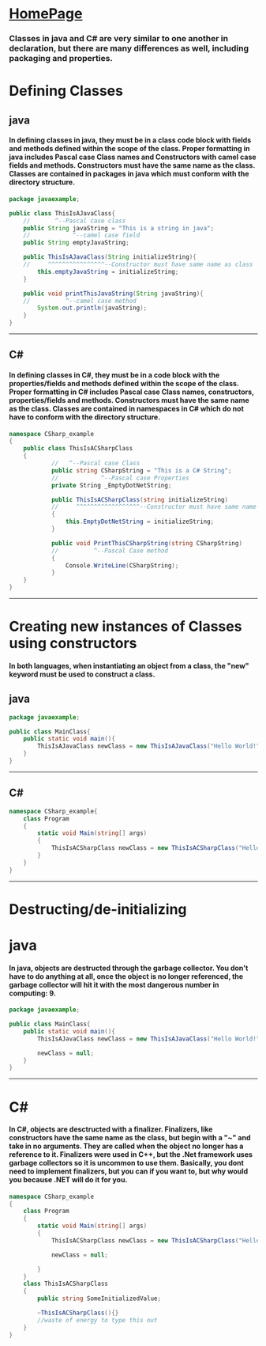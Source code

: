 # [HomePage](README.md)

### Classes in java and C# are very similar to one another in declaration, but there are many differences as well, including packaging and properties.

# Defining Classes

## java
#### In defining classes in java, they must be in a class code block with fields and methods defined within the scope of the class. Proper formatting in java includes Pascal case Class names and Constructors with camel case fields and methods. Constructors must have the same name as the class. Classes are contained in packages in java which must conform with the directory structure.
```Java
package javaexample;

public class ThisIsAJavaClass{
    //       ^--Pascal case class
    public String javaString = "This is a string in java";
    //            ^--camel case field
    public String emptyJavaString;

    public ThisIsAJavaClass(String initializeString){
    //     ^^^^^^^^^^^^^^^^--Constructor must have same name as class
        this.emptyJavaString = initializeString;
    }

    public void printThisJavaString(String javaString){
    //          ^--camel case method
        System.out.println(javaString);
    }
}
```
---
## C#
#### In defining classes in C#, they must be in a code block with the properties/fields and methods defined within the scope of the class. Proper formatting in C# includes Pascal case Class names, constructors, properties/fields and methods. Constructors must have the same name as the class. Classes are contained in namespaces in C# which do not have to conform with the directory structure.
```CS
namespace CSharp_example
{
    public class ThisIsACSharpClass
    {
            //   ^--Pascal case Class
            public string CSharpString = "This is a C# String";
            //            ^--Pascal case Properties
            private String _EmptyDotNetString;

            public ThisIsACSharpClass(string initializeString)
            //     ^^^^^^^^^^^^^^^^^^--Constructor must have same name as Class
            {
                this.EmptyDotNetString = initializeString;
            }

            public void PrintThisCSharpString(string CSharpString)
            //          ^--Pascal Case method
            {
                Console.WriteLine(CSharpString);
            }
    }
}
```
---
# Creating new instances of Classes using constructors
#### In both languages, when instantiating an object from a class, the "new" keyword must be used to construct a class.

## java
```Java
package javaexample;

public class MainClass{
    public static void main(){
        ThisIsAJavaClass newClass = new ThisIsAJavaClass("Hello World!");
    }
}
```
---
## C#
```CS
namespace CSharp_example{
    class Program
    {
        static void Main(string[] args)
        {
            ThisIsACSharpClass newClass = new ThisIsACSharpClass("Hello world!");
        }
    }
}
```
---
# Destructing/de-initializing

# java
#### In java, objects are destructed through the garbage collector. You don't have to do anything at all, once the object is no longer referenced, the garbage collector will hit it with the most dangerous number in computing: 9.

```java
package javaexample;

public class MainClass{
    public static void main(){
        ThisIsAJavaClass newClass = new ThisIsAJavaClass("Hello World!");

        newClass = null;
    }
}
```
---
# C#
#### In C#, objects are desctructed with a finalizer. Finalizers, like constructors have the same name as the class, but begin with a "~" and take in no arguments. They are called when the object no longer has a reference to it. Finalizers were used in C++, but the .Net framework uses garbage collectors so it is uncommon to use them. Basically, you dont need to implement finalizers, but you can if you want to, but why would you because .NET will do it for you.
```CS
namespace CSharp_example
{
    class Program
    {
        static void Main(string[] args)
        {
            ThisIsACSharpClass newClass = new ThisIsACSharpClass("Hello world!");

            newClass = null;

        }
    }
    class ThisIsACSharpClass
    {
        public string SomeInitializedValue;

        ~ThisIsACSharpClass(){}
        //waste of energy to type this out
    }
}
```
